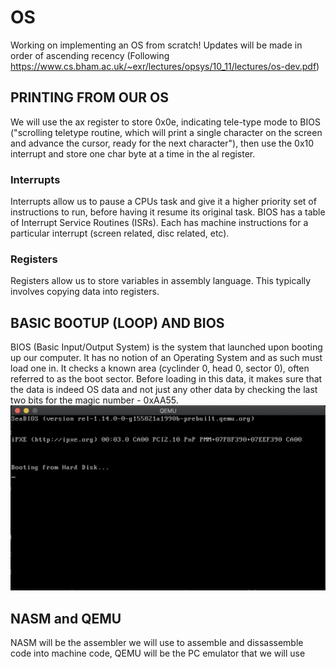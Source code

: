 # OS

Working on implementing an OS from scratch! Updates will be made in order of ascending recency (Following https://www.cs.bham.ac.uk/~exr/lectures/opsys/10_11/lectures/os-dev.pdf)

## PRINTING FROM OUR OS

We will use the ax register to store 0x0e, indicating tele-type mode to BIOS ("scrolling teletype routine, which will print a single character on the screen and advance the cursor, ready for the next character"), then use the 0x10 interrupt and store one char byte at a time in the al register.

### Interrupts
Interrupts allow us to pause a CPUs task and give it a higher priority set of instructions to run, before having it resume its original task.
BIOS has a table of Interrupt Service Routines (ISRs). Each has machine instructions for a particular interrupt (screen related, disc related, etc).

### Registers
Registers allow us to store variables in assembly language. This typically involves copying data into registers.


## BASIC BOOTUP (LOOP) AND BIOS
BIOS (Basic Input/Output System) is the system that launched upon booting up our computer. It has no notion of an Operating System and as such must load one in. It checks a known area (cyclinder 0, head 0, sector 0), often referred to as the boot sector. Before loading in this data, it makes sure that the data is indeed OS data and not just any other data by checking the last two bits for the magic number - 0xAA55.
![Alt-text](./images/loop_boot_up.png?raw=true "Loop boot up")

## NASM and QEMU
NASM will be the assembler we will use to assemble and dissassemble code into machine code, QEMU will be the PC emulator that we will use

